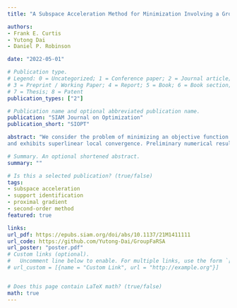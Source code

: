 ```yaml
---
title: "A Subspace Acceleration Method for Minimization Involving a Group Sparsity-Inducing Regularizer. (SIOPT, 2022)"

authors:
- Frank E. Curtis
- Yutong Dai
- Daniel P. Robinson

date: "2022-05-01"

# Publication type.
# Legend: 0 = Uncategorized; 1 = Conference paper; 2 = Journal article;
# 3 = Preprint / Working Paper; 4 = Report; 5 = Book; 6 = Book section;
# 7 = Thesis; 8 = Patent
publication_types: ["2"]

# Publication name and optional abbreviated publication name.
publication: "SIAM Journal on Optimization"
publication_short: "SIOPT"

abstract: "We consider the problem of minimizing an objective function that is the sum of a convex function and a group sparsity-inducing regularizer. Problems that integrate such regularizers arise in modern machine learning applications, often for the purpose of obtaining models that are easier to interpret and that have higher predictive accuracy. We present a new method for solving such problems that utilize subspace acceleration, domain decomposition, and support identification. Our analysis shows, under common assumptions, that the iterate sequence  generated by our framework is globally convergent, converges to an $\\epsilon$-approximate solution in at most $O(\\epsilon^{-(1+p)})$ (respectively, $O(\\epsilon^{-(2+p)})$) iterations for all $\\epsilon$ bounded above and large enough (respectively, all $\\epsilon$ bounded above) where $p > 0$ is an algorithm parameter,  
and exhibits superlinear local convergence. Preliminary numerical results for the task of binary classification based on regularized logistic regression show that our approach is efficient and robust, with the ability to outperform a state-of-the-art method."

# Summary. An optional shortened abstract.
summary: ""

# Is this a selected publication? (true/false)
tags:
- subspace acceleration
- support identification
- proximal gradient
- second-order method
featured: true

links:
url_pdf: https://epubs.siam.org/doi/abs/10.1137/21M1411111
url_code: https://github.com/Yutong-Dai/GroupFaRSA
url_poster: "poster.pdf"
# Custom links (optional).
#   Uncomment line below to enable. For multiple links, use the form `[{...}, {...}, {...}]`.
# url_custom = [{name = "Custom Link", url = "http://example.org"}]


# Does this page contain LaTeX math? (true/false)
math: true
---
```

